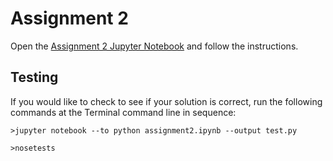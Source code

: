 # Assignment 2

<!--[![Build Status](https://travis-ci.com/PGE323M/assignment2.svg?token=SnMGq692xXXqxzyE6QSj&branch=master)](https://travis-ci.com/PGE323M/assignment2)-->

Open the [Assignment 2 Jupyter Notebook](assignment2.ipynb) and follow the instructions.

## Testing

If you would like to check to see if your solution is correct, run the following commands at the Terminal command line in sequence:

````
>jupyter notebook --to python assignment2.ipynb --output test.py
````

````
>nosetests
````
